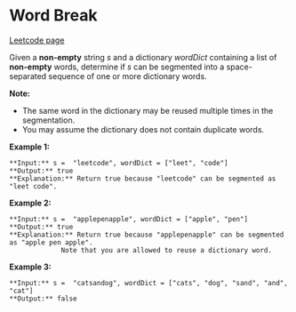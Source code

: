 # Word Break
[Leetcode page](https://leetcode.com/problems/word-break/description)

Given a **non-empty** string _s_ and a dictionary _wordDict_ containing a list
of **non-empty** words, determine if _s_ can be segmented into a space-
separated sequence of one or more dictionary words.

**Note:**

  * The same word in the dictionary may be reused multiple times in the segmentation.
  * You may assume the dictionary does not contain duplicate words.

**Example 1:**

    
    
    **Input:** s =  "leetcode", wordDict = ["leet", "code"]
    **Output:** true
    **Explanation:** Return true because "leetcode" can be segmented as "leet code".
    

**Example 2:**

    
    
    **Input:** s =  "applepenapple", wordDict = ["apple", "pen"]
    **Output:** true
    **Explanation:** Return true because "applepenapple" can be segmented as "apple pen apple".
                 Note that you are allowed to reuse a dictionary word.
    

**Example 3:**

    
    
    **Input:** s =  "catsandog", wordDict = ["cats", "dog", "sand", "and", "cat"]
    **Output:** false
    

